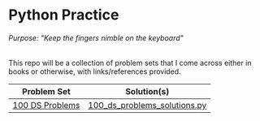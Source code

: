 # Python Practice

###### Purpose: "Keep the fingers nimble on the keyboard"

This repo will be a collection of problem sets that I come across either in books or otherwise, with links/references provided.

| Problem Set | Solution(s) |
| - | - |
| [100 DS Problems](https://github.com/GalvanizeOpenSource/100-ds-problems) | [100_ds_problems_solutions.py]('/solutions/100_ds_problems_solutions.py')
